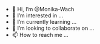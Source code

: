 - 👋 Hi, I’m @Monika-Wach
- 👀 I’m interested in ...
- 🌱 I’m currently learning ...
- 💞️ I’m looking to collaborate on ...
- 📫 How to reach me ...

<!---
Monika-Wach/Monika-Wach is a ✨ special ✨ repository because its `README.md` (this file) appears on your GitHub profile.
You can click the Preview link to take a look at your changes.
--->
